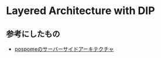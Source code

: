 # Layered Architecture with DIP
## 参考にしたもの
- [pospomeのサーバーサイドアーキテクチャ](https://booth.pm/ja/items/1045782)